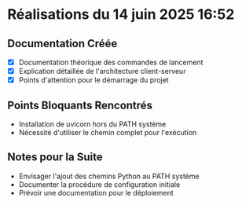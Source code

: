 # Réalisations du 14 juin 2025 16:52

## Documentation Créée
- [x] Documentation théorique des commandes de lancement
- [x] Explication détaillée de l'architecture client-serveur
- [x] Points d'attention pour le démarrage du projet

## Points Bloquants Rencontrés
- Installation de uvicorn hors du PATH système
- Nécessité d'utiliser le chemin complet pour l'exécution

## Notes pour la Suite
- Envisager l'ajout des chemins Python au PATH système
- Documenter la procédure de configuration initiale
- Prévoir une documentation pour le déploiement

